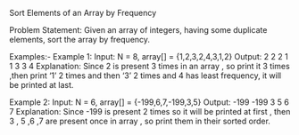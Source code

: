 Sort Elements of an Array by Frequency

Problem Statement: Given an array of integers, having some duplicate elements, sort the array by frequency.

Examples:-
Example 1:
Input: N = 8, array[] = {1,2,3,2,4,3,1,2}
Output: 2 2 2 1 1 3 3 4 
Explanation: Since  2 is present 3 times in an array , so print it 3 times ,then print ‘1’ 2 times and then ‘3’ 2 times and 4 has least frequency, it will be printed at last.

Example 2:
Input: N = 6, array[] = {-199,6,7,-199,3,5}
Output: -199 -199 3 5 6 7
Explanation: Since -199 is present 2 times so it will be printed at first , then 3 , 5 ,6 ,7 are present once in array , so print them in their sorted order.
